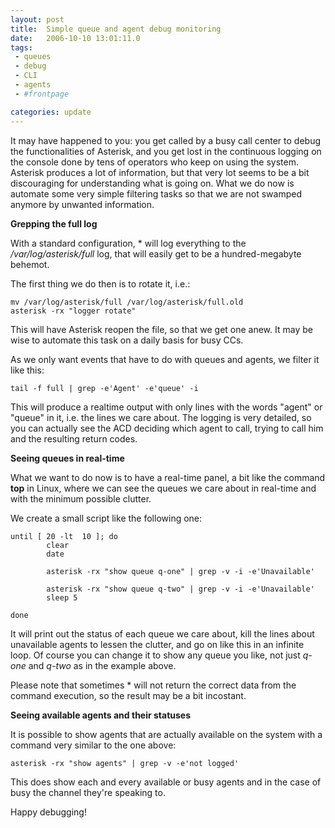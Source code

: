 ```yaml
---
layout: post
title:  Simple queue and agent debug monitoring
date:   2006-10-10 13:01:11.0
tags:
 - queues
 - debug
 - CLI
 - agents
 - #frontpage

categories: update
---
```


It may have happened to you: you get called by a busy call center to debug the functionalities of Asterisk, and you get lost in the continuous logging on the console done by tens of operators who keep on using the system. Asterisk produces a lot of information, but that very lot seems to be a bit discouraging for understanding what is going on. What we do now is automate some very simple filtering tasks so that we are not swamped anymore by unwanted information.

**Grepping the full log**

With a standard configuration, * will log everything to the */var/log/asterisk/full* log, that will easily get to be a hundred-megabyte behemot.

The first thing we do then is to rotate it, i.e.:

    
    mv /var/log/asterisk/full /var/log/asterisk/full.old
    asterisk -rx "logger rotate"


This will have Asterisk reopen the file, so that we get one anew. It may be wise to automate this task on a daily basis for busy CCs.

As we only want events that have to do with queues and agents, we filter it like this:

    
    tail -f full | grep -e'Agent' -e'queue' -i


This will produce a realtime output with only lines with the words "agent" or "queue" in it, i.e. the lines we care about. The logging is very detailed, so you can actually see the ACD deciding which agent to call, trying to call him and the resulting return codes.

**Seeing queues in real-time**

What we want to do now is to have a real-time panel, a bit like the command **top**
 in Linux, where we can see the queues we care about in real-time and with the minimum possible clutter.

We create a small script like the following one:

    
    until [ 20 -lt  10 ]; do
            clear
            date
    
            asterisk -rx "show queue q-one" | grep -v -i -e'Unavailable'
    
            asterisk -rx "show queue q-two" | grep -v -i -e'Unavailable'
            sleep 5
    
    done



It will print out the status of each queue we care about, kill the lines about unavailable agents to lessen the clutter, and go on like this in an infinite loop. Of course you can change it to show any queue you like, not just *q-one* and *q-two* as in the example above.

Please note that sometimes * will not return the correct data from the command execution, so the result may be a bit incostant.

**Seeing available agents and their statuses**

It is possible to show agents that are actually available on the system with a command very similar to the one above:

    
    asterisk -rx "show agents" | grep -v -e'not logged'


This does show each and every available or busy agents and in the case of busy the channel they're speaking to.

Happy debugging!

